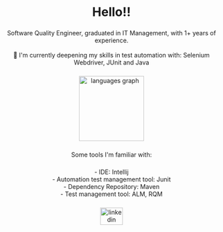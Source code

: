 <h1 align="center">Hello!!</h1>

###

<p align="center">Software Quality Engineer, graduated in IT Management, with 1+ years of experience.<br><br>🌱 I'm currently deepening my skills in test automation with: Selenium Webdriver, JUnit and Java</p>

###

<div align="center">
  <img src="https://github-readme-stats.vercel.app/api/top-langs?locale=en&hide_title=false&layout=compact&card_width=320&langs_count=5&theme=dracula&hide_border=false&username=larissaralmeida" height="150" alt="languages graph"  />
</div>

###

<p align="center">Some tools I'm familiar with:</p>

###

<div align="center">
  - IDE: Intellij<br>
  - Automation test management tool: Junit<br>
  - Dependency Repository: Maven<br>
  - Test management tool: ALM, RQM<br>

</div>

###

<div align="center">
  <a href="https://www.linkedin.com/in/larissa-rodrigues-al/" target="_blank">
    <img src="https://raw.githubusercontent.com/maurodesouza/profile-readme-generator/master/src/assets/icons/social/linkedin/default.svg" width="52" height="40" alt="linkedin logo"  />
  </a>
</div>

###
